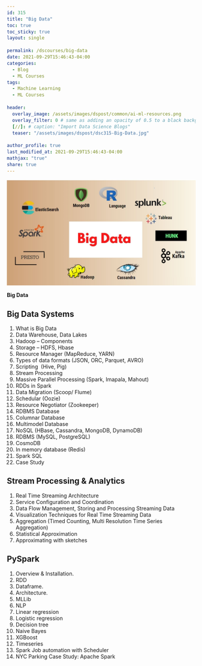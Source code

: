 ```yaml
---
id: 315    
title: "Big Data"
toc: true
toc_sticky: true
layout: single

permalink: /dscourses/big-data
date: 2021-09-29T15:46:43-04:00
categories:
  - Blog
  - ML Courses
tags: 
  - Machine Learning
  - ML Courses

header:
  overlay_image: /assets/images/dspost/common/ai-ml-resources.png
  overlay_filter: 0 # same as adding an opacity of 0.5 to a black background
  [//]: # caption: "Import Data Science Blogs"
  teaser: "/assets/images/dspost/dsc315-Big-Data.jpg"

author_profile: true
last_modified_at: 2021-09-29T15:46:43-04:00
mathjax: "true"
share: true
---
```


![Big Data](/assets/images/dspost/dsc315-Big-Data.jpg)

**Big Data**


## Big Data Systems

1.  What is Big Data
2.  Data Warehouse, Data Lakes
3.  Hadoop – Components
4.  Storage – HDFS, Hbase
5.  Resource Manager (MapReduce, YARN)
6.  Types of data formats (JSON, ORC, Parquet, AVRO)
7.  Scripting  (Hive, Pig)
8.  Stream Processing
9.  Massive Parallel Processing (Spark, Imapala, Mahout)
10.  RDDs in Spark
11.  Data Migration (Scoop/ Flume)
12.  Schedular (Oozie)
13.  Resource Negotiator (Zookeeper)
14.  RDBMS Database
15.  Columnar Database
16.  Multimodel Database
17.  NoSQL (HBase, Cassandra, MongoDB, DynamoDB)
18.  RDBMS (MySQL, PostgreSQL)
19.  CosmoDB
20.  In memory database (Redis)
21.  Spark SQL
22.  Case Study

## Stream Processing & Analytics


1.  Real Time Streaming Architecture
2.  Service Configuration and Coordination
3.  Data Flow Management, Storing and Processing Streaming Data
4.  Visualization Techniques for Real Time Streaming Data
5.  Aggregation (Timed Counting, Multi Resolution Time Series Aggregation)
6.  Statistical Approximation
7.  Approximating with sketches

## PySpark

1.  Overview & Installation.
2.  RDD
3.  Dataframe.
4.  Architecture.
5.  MLLib
6.  NLP
7.  Linear regression
8.  Logistic regression
9.  Decision tree
10.  Naive Bayes
11.  XGBoost
12.  Timeseries
13.  Spark Job automation with Scheduler
14.  NYC Parking Case Study: Apache Spark